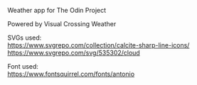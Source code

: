 Weather app for The Odin Project  
  
Powered by Visual Crossing Weather  

SVGs used:  
https://www.svgrepo.com/collection/calcite-sharp-line-icons/  
https://www.svgrepo.com/svg/535302/cloud  

Font used:   
https://www.fontsquirrel.com/fonts/antonio
